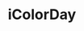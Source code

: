 ---
description: 本地照片浏览，分享至图片网络或社交网络，也可以浏览网上的精美图片。在这里推荐主要是因为界面清新。
layout: post
results:
- primaryGenreName: Photo & Video
  version: '1.0'
  trackViewUrl: https://itunes.apple.com/cn/app/icolorday/id620437569?mt=8&uo=4
  artworkUrl100: http://a551.phobos.apple.com/us/r1000/088/Purple/v4/e9/df/5f/e9df5f1e-bc1d-c205-434f-6ffbd3ad730a/mzl.perdfose.png
  artworkUrl60: http://a165.phobos.apple.com/us/r1000/107/Purple2/v4/22/28/e5/2228e550-a1da-d343-0e13-c07ce0a77c83/icon.png
  userRatingCountForCurrentVersion: 5
  sellerName: XianJun Tan
  supportedDevices:
  - iPadThirdGen
  - iPadMini4G
  - iPodTouchThirdGen
  - iPadFourthGen
  - iPad23G
  - iPadWifi
  - iPodTouchourthGen
  - iPadThirdGen4G
  - iPhone4S
  - iPhone5
  - iPhone-3GS
  - iPad3G
  - iPhone4
  - iPad2Wifi
  - iPadFourthGen4G
  - iPodTouchFifthGen
  - iPadMini
  genres:
  - 摄影与录像
  - 社交
  trackName: iColorDay
  description: 'iColorDay是一款聚合了众多顶级照片的手机应用，为摄影师、摄影机构和爱好者提供展示和分享功能，喜欢摄影的同学绝不能错过。


    1.极简流畅的操作体验，高清照片、摄影技巧随手可得；

    2.摇一摇随心变换主题风格；

    3.按颜色浏览照片，颜色控专用；

    4.多平台分享给喜欢摄影的朋友，支持新浪微博、微信、腾讯微博、QQ空间'
  price: 0
  trackId: 620437569
  releaseDate: '2013-05-30T07:05:11Z'
  screenshotUrls:
  - http://a1.mzstatic.com/us/r1000/108/Purple/v4/df/62/44/df6244a6-6759-0bce-b856-5b45427a1360/mzl.tnxamoxg.1136x1136-75.jpg
  - http://a2.mzstatic.com/us/r1000/077/Purple2/v4/26/6f/13/266f13f2-4794-5810-d26f-22ad2572059f/mzl.bvaxseyx.1136x1136-75.jpg
  - http://a5.mzstatic.com/us/r1000/083/Purple2/v4/1f/3f/15/1f3f155a-5b49-1f08-08b7-dd8deec31cc6/mzl.fmvmaopp.1136x1136-75.jpg
  - http://a1.mzstatic.com/us/r1000/114/Purple2/v4/b5/71/30/b571302e-bdee-74dc-913c-03f94fab7fb0/mzl.crderoja.1136x1136-75.jpg
  - http://a2.mzstatic.com/us/r1000/099/Purple/v4/f2/9f/85/f29f852d-d7e3-530b-0dc3-596d1d697aae/mzl.xtzfxbxi.1136x1136-75.jpg
  artistViewUrl: https://itunes.apple.com/cn/artist/xianjun-tan/id620437572?uo=4
  primaryGenreId: 6008
  userRatingCount: 5
  averageUserRatingForCurrentVersion: 5
  kind: software
  fileSizeBytes: '2198177'
  bundleId: cn.FTB.icolorday
  trackContentRating: 17+
  artistName: XianJun Tan
  trackCensoredName: iColorDay
  isGameCenterEnabled: false
  contentAdvisoryRating: 17+
  languageCodesISO2A:
  - ZH
  - ZH
  averageUserRating: 5
  features: &a []
  wrapperType: software
  artworkUrl512: http://a551.phobos.apple.com/us/r1000/088/Purple/v4/e9/df/5f/e9df5f1e-bc1d-c205-434f-6ffbd3ad730a/mzl.perdfose.png
  formattedPrice: 免费
  artistId: 620437572
  genreIds:
  - '6008'
  - '6005'
  currency: CNY
  ipadScreenshotUrls: *a
category: 摄影与录像
tags: tag1
resultCount: 1
title: iColorDay

---